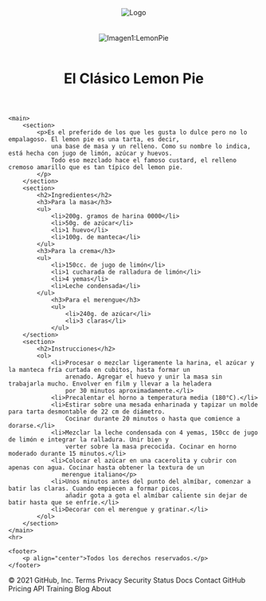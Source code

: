 <!DOCTYPE html>
<html lang="en">

<head>
    <meta charset="UTF-8">
    <meta http-equiv="X-UA-Compatible" content="IE=edge">
    <meta name="viewport" content="width=device-width, initial-scale=1.0">
    <title>Practica</title>
</head>

<body>
    <header>
        <img src="img/Logo.svg" alt="Logo">
        <br>
        <br>
        <br>
        <img src="img/lemon-pie 1.svg" alt = "Imagen1:LemonPie">
        <br>
        <br>
        <h1>El Clásico Lemon Pie</h1>
    </header>

    <main>
        <section>
            <p>Es el preferido de los que les gusta lo dulce pero no lo empalagoso. El lemon pie es una tarta, es decir,
                una base de masa y un relleno. Como su nombre lo indica, está hecha con jugo de limón, azúcar y huevos.
                Todo eso mezclado hace el famoso custard, el relleno cremoso amarillo que es tan típico del lemon pie.
            </p>
        </section>
        <section>
            <h2>Ingredientes</h2>
            <h3>Para la masa</h3>
            <ul>
                <li>200g. gramos de harina 0000</li>
                <li>50g. de azúcar</li>
                <li>1 huevo</li>
                <li>100g. de manteca</li>
            </ul>
            <h3>Para la crema</h3>
            <ul>
                <li>150cc. de jugo de limón</li> 
                <li>1 cucharada de ralladura de limón</li>
                <li>4 yemas</li>
                <li>Leche condensada</li>
            </ul>
                <h3>Para el merengue</h3>
                <ul>
                    <li>240g. de azúcar</li>
                    <li>3 claras</li>
                </ul>
        </section>
        <section>
            <h2>Instrucciones</h2>
            <ol>
                <li>Procesar o mezclar ligeramente la harina, el azúcar y la manteca fría curtada en cubitos, hasta formar un
                    arenado. Agregar el huevo y unir la masa sin trabajarla mucho. Envolver en film y llevar a la heladera
                    por 30 minutos aproximadamente.</li>
                <li>Precalentar el horno a temperatura media (180°C).</li>
                <li>Estirar sobre una mesada enharinada y tapizar un molde para tarta desmontable de 22 cm de diámetro.
                    Cocinar durante 20 minutos o hasta que comience a dorarse.</li>
                <li>Mezclar la leche condensada con 4 yemas, 150cc de jugo de limón e integrar la ralladura. Unir bien y
                    verter sobre la masa precocida. Cocinar en horno moderado durante 15 minutos.</li>
                <li>Colocar el azúcar en una cacerolita y cubrir con apenas con agua. Cocinar hasta obtener la textura de un
                   merengue italiano</p>
                <li>Unos minutos antes del punto del almíbar, comenzar a batir las claras. Cuando empiecen a formar picos,
                    añadir gota a gota el almíbar caliente sin dejar de batir hasta que se enfríe.</li>
                <li>Decorar con el merengue y gratinar.</li>
            </ol>
        </section>
    </main>
    <hr>

    <footer>
        <p align="center">Todos los derechos reservados.</p>
    </footer>
</body>
</html>
© 2021 GitHub, Inc.
Terms
Privacy
Security
Status
Docs
Contact GitHub
Pricing
API
Training
Blog
About
